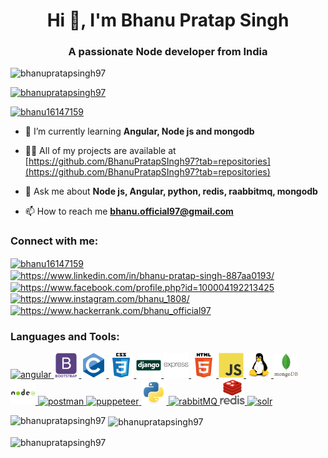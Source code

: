 <h1 align="center">Hi 👋, I'm Bhanu Pratap Singh</h1>
<h3 align="center">A passionate Node developer from India</h3>

<p align="left"> <img src="https://komarev.com/ghpvc/?username=bhanupratapsingh97&label=Profile%20views&color=0e75b6&style=flat" alt="bhanupratapsingh97" /> </p>

<p align="left"> <a href="https://github.com/ryo-ma/github-profile-trophy"><img src="https://github-profile-trophy.vercel.app/?username=bhanupratapsingh97" alt="bhanupratapsingh97" /></a> </p>

<p align="left"> <a href="https://twitter.com/bhanu16147159" target="blank"><img src="https://img.shields.io/twitter/follow/bhanu16147159?logo=twitter&style=for-the-badge" alt="bhanu16147159" /></a> </p>

- 🌱 I’m currently learning **Angular, Node js and mongodb**

- 👨‍💻 All of my projects are available at [https://github.com/BhanuPratapSIngh97?tab=repositories](https://github.com/BhanuPratapSIngh97?tab=repositories)

- 💬 Ask me about **Node js, Angular, python, redis, raabbitmq, mongodb**

- 📫 How to reach me **bhanu.official97@gmail.com**

<h3 align="left">Connect with me:</h3>
<p align="left">
<a href="https://twitter.com/bhanu16147159" target="blank"><img align="center" src="https://raw.githubusercontent.com/rahuldkjain/github-profile-readme-generator/master/src/images/icons/Social/twitter.svg" alt="bhanu16147159" height="30" width="40" /></a>
<a href="https://linkedin.com/in/https://www.linkedin.com/in/bhanu-pratap-singh-887aa0193/" target="blank"><img align="center" src="https://raw.githubusercontent.com/rahuldkjain/github-profile-readme-generator/master/src/images/icons/Social/linked-in-alt.svg" alt="https://www.linkedin.com/in/bhanu-pratap-singh-887aa0193/" height="30" width="40" /></a>
<a href="https://fb.com/https://www.facebook.com/profile.php?id=100004192213425" target="blank"><img align="center" src="https://raw.githubusercontent.com/rahuldkjain/github-profile-readme-generator/master/src/images/icons/Social/facebook.svg" alt="https://www.facebook.com/profile.php?id=100004192213425" height="30" width="40" /></a>
<a href="https://www.instagram.com/bhanu_1808/" target="blank"><img align="center" src="https://raw.githubusercontent.com/rahuldkjain/github-profile-readme-generator/master/src/images/icons/Social/instagram.svg" alt="https://www.instagram.com/bhanu_1808/" height="30" width="40" /></a>
<a href="https://www.hackerrank.com/bhanu_official97" target="blank"><img align="center" src="https://raw.githubusercontent.com/rahuldkjain/github-profile-readme-generator/master/src/images/icons/Social/hackerrank.svg" alt="https://www.hackerrank.com/bhanu_official97" height="30" width="40" /></a>
</p>

<h3 align="left">Languages and Tools:</h3>
<p align="left"> <a href="https://angular.io" target="_blank"> <img src="https://angular.io/assets/images/logos/angular/angular.svg" alt="angular" width="40" height="40"/> </a> <a href="https://getbootstrap.com" target="_blank"> <img src="https://raw.githubusercontent.com/devicons/devicon/master/icons/bootstrap/bootstrap-plain-wordmark.svg" alt="bootstrap" width="40" height="40"/> </a> <a href="https://www.cprogramming.com/" target="_blank"> <img src="https://raw.githubusercontent.com/devicons/devicon/master/icons/c/c-original.svg" alt="c" width="40" height="40"/> </a> <a href="https://www.w3schools.com/css/" target="_blank"> <img src="https://raw.githubusercontent.com/devicons/devicon/master/icons/css3/css3-original-wordmark.svg" alt="css3" width="40" height="40"/> </a> <a href="https://www.djangoproject.com/" target="_blank"> <img src="https://raw.githubusercontent.com/devicons/devicon/master/icons/django/django-original.svg" alt="django" width="40" height="40"/> </a> <a href="https://expressjs.com" target="_blank"> <img src="https://raw.githubusercontent.com/devicons/devicon/master/icons/express/express-original-wordmark.svg" alt="express" width="40" height="40"/> </a> <a href="https://www.w3.org/html/" target="_blank"> <img src="https://raw.githubusercontent.com/devicons/devicon/master/icons/html5/html5-original-wordmark.svg" alt="html5" width="40" height="40"/> </a> <a href="https://developer.mozilla.org/en-US/docs/Web/JavaScript" target="_blank"> <img src="https://raw.githubusercontent.com/devicons/devicon/master/icons/javascript/javascript-original.svg" alt="javascript" width="40" height="40"/> </a> <a href="https://www.linux.org/" target="_blank"> <img src="https://raw.githubusercontent.com/devicons/devicon/master/icons/linux/linux-original.svg" alt="linux" width="40" height="40"/> </a> <a href="https://www.mongodb.com/" target="_blank"> <img src="https://raw.githubusercontent.com/devicons/devicon/master/icons/mongodb/mongodb-original-wordmark.svg" alt="mongodb" width="40" height="40"/> </a> <a href="https://nodejs.org" target="_blank"> <img src="https://raw.githubusercontent.com/devicons/devicon/master/icons/nodejs/nodejs-original-wordmark.svg" alt="nodejs" width="40" height="40"/> </a> <a href="https://postman.com" target="_blank"> <img src="https://www.vectorlogo.zone/logos/getpostman/getpostman-icon.svg" alt="postman" width="40" height="40"/> </a> <a href="https://github.com/puppeteer/puppeteer" target="_blank"> <img src="https://www.vectorlogo.zone/logos/pptrdev/pptrdev-official.svg" alt="puppeteer" width="40" height="40"/> </a> <a href="https://www.python.org" target="_blank"> <img src="https://raw.githubusercontent.com/devicons/devicon/master/icons/python/python-original.svg" alt="python" width="40" height="40"/> </a> <a href="https://www.rabbitmq.com" target="_blank"> <img src="https://www.vectorlogo.zone/logos/rabbitmq/rabbitmq-icon.svg" alt="rabbitMQ" width="40" height="40"/> </a> <a href="https://redis.io" target="_blank"> <img src="https://raw.githubusercontent.com/devicons/devicon/master/icons/redis/redis-original-wordmark.svg" alt="redis" width="40" height="40"/> </a> <a href="https://lucene.apache.org/solr/" target="_blank"> <img src="https://www.vectorlogo.zone/logos/apache_solr/apache_solr-icon.svg" alt="solr" width="40" height="40"/> </a> </p>

<p><img align="left" src="https://github-readme-stats.vercel.app/api/top-langs?username=bhanupratapsingh97&show_icons=true&locale=en&layout=compact" alt="bhanupratapsingh97" /></p>

<p>&nbsp;<img align="center" src="https://github-readme-stats.vercel.app/api?username=bhanupratapsingh97&show_icons=true&locale=en" alt="bhanupratapsingh97" /></p>

<p><img align="center" src="https://github-readme-streak-stats.herokuapp.com/?user=bhanupratapsingh97&" alt="bhanupratapsingh97" /></p>
